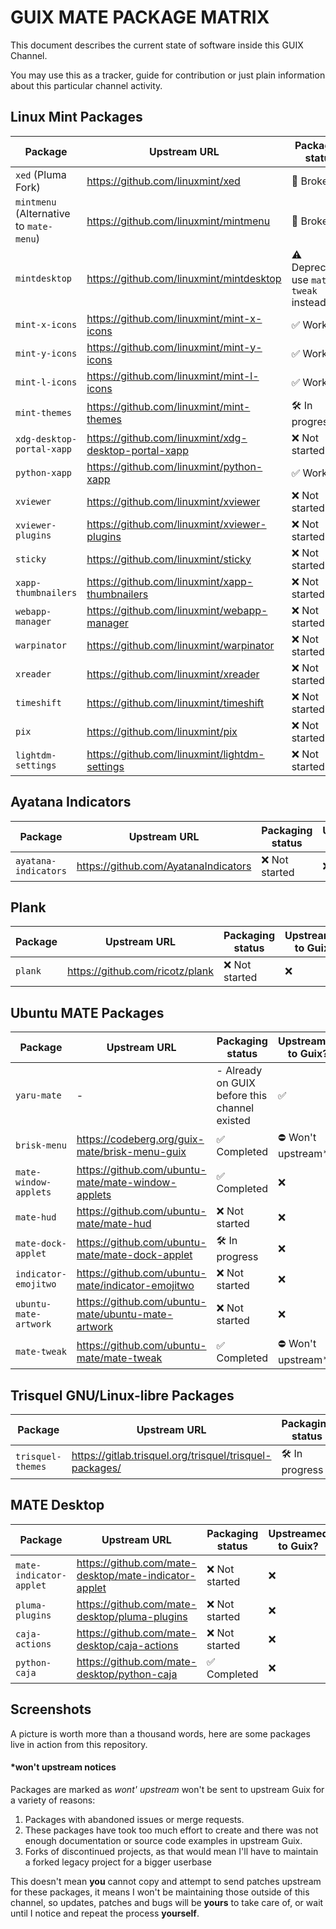 # GUIX MATE PACKAGE MATRIX

This document describes the current state of software inside this GUIX Channel.

You may use this as a tracker, guide for contribution or just plain information
about this particular channel activity.

## Linux Mint Packages

| Package                                 | Upstream URL                                         | Packaging status                        | Upstreamed to Guix?            |
| --------------------------------------- | ---------------------------------------------------- | --------------------------------------- | ------------------------------ |
| `xed` (Pluma Fork)                      | https://github.com/linuxmint/xed                     | 🧨 Broken                               | ❌                             |
| `mintmenu` (Alternative to `mate-menu`) | https://github.com/linuxmint/mintmenu                | 🧨 Broken                               | ❌                             |
| `mintdesktop`                           | https://github.com/linuxmint/mintdesktop             | ⚠️ Deprecated, use `mate-tweak` instead | ❌                             |
| `mint-x-icons`                          | https://github.com/linuxmint/mint-x-icons            | ✅ Working                              | ➡️ In progess                  |
| `mint-y-icons`                          | https://github.com/linuxmint/mint-y-icons            | ✅ Working                              | ➡️ In progess                  |
| `mint-l-icons`                          | https://github.com/linuxmint/mint-l-icons            | ✅ Working                              | ➡️ In progess                  |
| `mint-themes`                           | https://github.com/linuxmint/mint-themes             | 🛠️ In progress                          | ❌                             |
| `xdg-desktop-portal-xapp`               | https://github.com/linuxmint/xdg-desktop-portal-xapp | ❌ Not started                          | ❌                             |
| `python-xapp`                           | https://github.com/linuxmint/python-xapp             | ✅ Working                              | ✅ `gnu/packages/cinnamon.scm` |
| `xviewer`                               | https://github.com/linuxmint/xviewer                 | ❌ Not started                          | ❌                             |
| `xviewer-plugins`                       | https://github.com/linuxmint/xviewer-plugins         | ❌ Not started                          | ❌                             |
| `sticky`                                | https://github.com/linuxmint/sticky                  | ❌ Not started                          | ❌                             |
| `xapp-thumbnailers`                     | https://github.com/linuxmint/xapp-thumbnailers       | ❌ Not started                          | ❌                             |
| `webapp-manager`                        | https://github.com/linuxmint/webapp-manager          | ❌ Not started                          | ❌                             |
| `warpinator`                            | https://github.com/linuxmint/warpinator              | ❌ Not started                          | ❌                             |
| `xreader`                               | https://github.com/linuxmint/xreader                 | ❌ Not started                          | ❌                             |
| `timeshift`                             | https://github.com/linuxmint/timeshift               | ❌ Not started                          | ❌                             |
| `pix`                                   | https://github.com/linuxmint/pix                     | ❌ Not started                          | ❌                             |
| `lightdm-settings`                      | https://github.com/linuxmint/lightdm-settings        | ❌ Not started                          | ❌                             |

## Ayatana Indicators

| Package              | Upstream URL                         | Packaging status | Upstreamed to Guix? |
| -------------------- | ------------------------------------ | ---------------- | ------------------- |
| `ayatana-indicators` | https://github.com/AyatanaIndicators | ❌ Not started   | ❌                  |

## Plank

| Package | Upstream URL                    | Packaging status | Upstreamed to Guix? |
| ------- | ------------------------------- | ---------------- | ------------------- |
| `plank` | https://github.com/ricotz/plank | ❌ Not started   | ❌                  |

## Ubuntu MATE Packages

| Package               | Upstream URL                                       | Packaging status                              | Upstreamed to Guix? |
| --------------------- | -------------------------------------------------- | --------------------------------------------- | ------------------- |
| `yaru-mate`           | -                                                  | - Already on GUIX before this channel existed | ✅                  |
| `brisk-menu`          | https://codeberg.org/guix-mate/brisk-menu-guix     | ✅ Completed                                  | ⛔️ Won't upstream*  |
| `mate-window-applets` | https://github.com/ubuntu-mate/mate-window-applets | ✅ Completed                                  | ❌                  |
| `mate-hud`            | https://github.com/ubuntu-mate/mate-hud            | ❌ Not started                                | ❌                  |
| `mate-dock-applet`    | https://github.com/ubuntu-mate/mate-dock-applet    | 🛠️ In progress                                | ❌                  |
| `indicator-emojitwo`  | https://github.com/ubuntu-mate/indicator-emojitwo  | ❌ Not started                                | ❌                  |
| `ubuntu-mate-artwork` | https://github.com/ubuntu-mate/ubuntu-mate-artwork | ❌ Not started                                | ❌                  |
| `mate-tweak`          | https://github.com/ubuntu-mate/mate-tweak          | ✅ Completed                                  | ⛔️ Won't upstream*  |

## Trisquel GNU/Linux-libre Packages

| Package           | Upstream URL                                            | Packaging status | Upstreamed to Guix? |
| ----------------- | ------------------------------------------------------- | ---------------- | ------------------- |
| `trisquel-themes` | https://gitlab.trisquel.org/trisquel/trisquel-packages/ | 🛠️ In progress   | ❌                  |

## MATE Desktop

| Package                 | Upstream URL                                          | Packaging status | Upstreamed to Guix? |
| ----------------------- | ----------------------------------------------------- | ---------------- | ------------------- |
| `mate-indicator-applet` | https://github.com/mate-desktop/mate-indicator-applet | ❌ Not started   | ❌                  |
| `pluma-plugins`         | https://github.com/mate-desktop/pluma-plugins         | ❌ Not started   | ❌                  |
| `caja-actions`          | https://github.com/mate-desktop/caja-actions          | ❌ Not started   | ❌                  |
| `python-caja`           | https://github.com/mate-desktop/python-caja           | ✅ Completed     | ❌                  |

## Screenshots

A picture is worth more than a thousand words, here are some packages live in
action from this repository.

#### *won't upstream notices

Packages are marked as _wont' upstream_ won't be sent to upstream Guix for a
variety of reasons:

1. Packages with abandoned issues or merge requests.
2. These packages have took too much effort to create and there was not enough
   documentation or source code examples in upstream Guix.
3. Forks of discontinued projects, as that would mean I'll have to maintain a
   forked legacy project for a bigger userbase

This doesn't mean **you** cannot copy and attempt to send patches upstream for
these packages, it means I won't be maintaining those outside of this channel,
so updates, patches and bugs will be **yours** to take care of, or wait until I
notice and repeat the process **yourself**.
